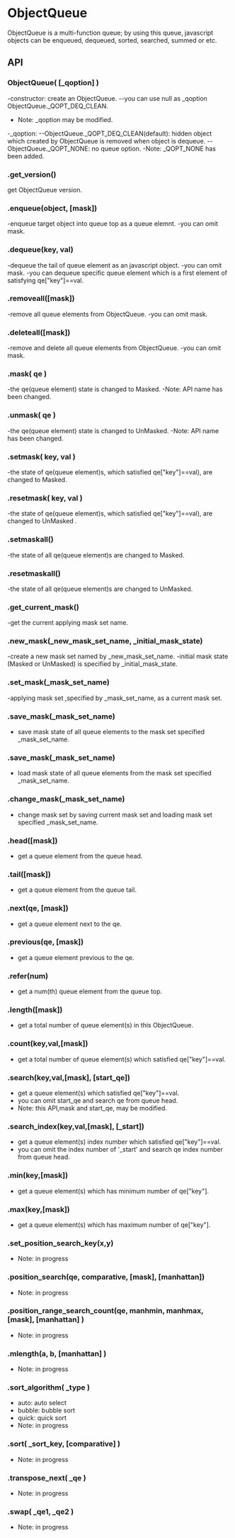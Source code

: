 # ObjectQueue
ObjectQueue is a multi-function queue; by using this queue, javascript objects can be enqueued, dequeued, sorted, searched, summed or etc.

## API ##

### ObjectQueue( [_qoption] ) ###
-constructor: create an ObjectQueue.
--you can use null as _qoption ObjectQueue._QOPT_DEQ_CLEAN. 
- Note: _qoption may be modified.

-_qoption:
--ObjectQueue._QOPT_DEQ_CLEAN(default): hidden object which created by ObjectQueue is removed when object is dequeue.
--ObjectQueue._QOPT_NONE: no queue option.
-Note: _QOPT_NONE has been added.


### .get_version() ####
get ObjectQueue version.


### .enqueue(object, [mask]) ####
-enqueue target object into queue top as a queue elemnt.
-you can omit mask.

### .dequeue(key, val) ####
-dequeue the tail of queue element as an javascript object.
-you can omit mask.
-you can dequeue specific queue element which is a first element of satisfying qe["key"]==val.


### .removeall([mask]) ####
-remove all queue elements from ObjectQueue.
-you can omit mask.


### .deleteall([mask]) ####
-remove and delete all queue elements from ObjectQueue.
-you can omit mask.


### .mask( qe ) ####
-the qe(queue element) state is changed to Masked.
-Note: API name has been changed.

### .unmask( qe ) ####
-the qe(queue element) state is changed to UnMasked.
-Note: API name has been changed.


### .setmask( key, val ) ####
-the state of qe(queue element)s, which satisfied qe["key"]==val), are changed to Masked.

### .resetmask( key, val ) ####
-the state of qe(queue element)s, which satisfied qe["key"]==val), are changed to UnMasked .


### .setmaskall() ####
-the state of all qe(queue element)s are changed to Masked.

### .resetmaskall() ####
-the state of all qe(queue element)s are changed to UnMasked.


### .get_current_mask() ####
-get the current applying mask set name.

### .new_mask(_new_mask_set_name, _initial_mask_state) ####
-create a new mask set named by _new_mask_set_name.
-initial mask state (Masked or UnMasked) is specified by _initial_mask_state.

### .set_mask(_mask_set_name) ####
-applying mask set ,specified by _mask_set_name, as a current mask set.

### .save_mask(_mask_set_name) ####
- save mask state of all queue elements to the mask set specified _mask_set_name.

### .save_mask(_mask_set_name) ####
- load mask state of all queue elements from the mask set specified _mask_set_name.

### .change_mask(_mask_set_name) ####
- change mask set by saving current mask set and loading mask set specified _mask_set_name.



### .head([mask]) ####
- get a queue element from the queue head.

### .tail([mask]) ####
- get a queue element from the queue tail.

### .next(qe, [mask]) ####
- get a queue element next to the qe.

### .previous(qe, [mask]) ####
- get a queue element previous to the qe.

### .refer(num) ####
- get a num(th) queue element from the queue top.

### .length([mask]) ####
- get a total number of queue element(s) in this ObjectQueue.


### .count(key,val,[mask]) ####
- get a total number of queue element(s) which satisfied qe["key"]==val.

### .search(key,val,[mask], [start_qe]) ####
- get a queue element(s) which satisfied qe["key"]==val.
- you can omit start_qe and search qe from queue head.
- Note: this API,mask and start_qe, may be modified.

### .search_index(key,val,[mask], [_start]) ####
- get a queue element(s) index number which satisfied qe["key"]==val.
- you can omit the index number of '_start' and search qe index number from queue head.


### .min(key,[mask]) ####
- get a queue element(s) which has minimum number of qe["key"].

### .max(key,[mask]) ####
- get a queue element(s) which has maximum number of qe["key"].


### .set_position_search_key(x,y) ####
- Note: in progress
### .position_search(qe, comparative, [mask], [manhattan]) ####
- Note: in progress
### .position_range_search_count(qe, manhmin, manhmax, [mask], [manhattan] ) ####
- Note: in progress
### .mlength(a, b, [manhattan] ) ####
- Note: in progress
### .sort_algorithm( _type ) ####
- auto: auto select
- bubble: bubble sort
- quick: quick sort
- Note: in progress
### .sort( _sort_key, [comparative] ) ####
- Note: in progress
### .transpose_next( _qe ) ####
- Note: in progress
### .swap( _qe1, _qe2 ) ####
- Note: in progress

